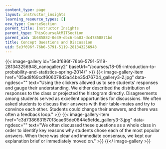```yaml
---
content_type: page
layout: instructor_insights
learning_resource_types: []
ocw_type: CourseSection
parent_title: Instructor Insights
parent_type: ThisCourseAtMITSection
parent_uid: 1b685882-0e39-dbc6-ba03-dc47858871bd
title: Concept Questions and Discussion
uid: 5e3f696f-76b6-5791-5119-281343256948
---
```


{{< image-gallery id="5e3f696f-76b6-5791-5119-281343256948_nanogallery2" baseUrl="/courses/18-05-introduction-to-probability-and-statistics-spring-2014/" >}}
{{< image-gallery-item href="05ad8f69cdf606078d3a44be35d76704_gallery3-2.jpg" data-ngdesc="" text="Using the clickers allowed us to see students’ responses and gauge their understanding. We either described the distribution of responses to the class or projected the histogram directly.  Disagreements among students served as excellent opportunities for discussions. We often asked students to discuss their answers with their table-mates and try to convince each other. Students could change their answers, and there was often a feedback loop." >}}
{{< image-gallery-item href="c3d7386631570f3cae65de0644e5efde_gallery3-3.jpg" data-ngdesc="" text="We often discussed these questions as a whole class in order to identify key reasons why students chose each of the most popular answers. When there was clear and immediate consensus, we kept our explanation brief or immediately moved on." >}}
{{</ image-gallery >}}